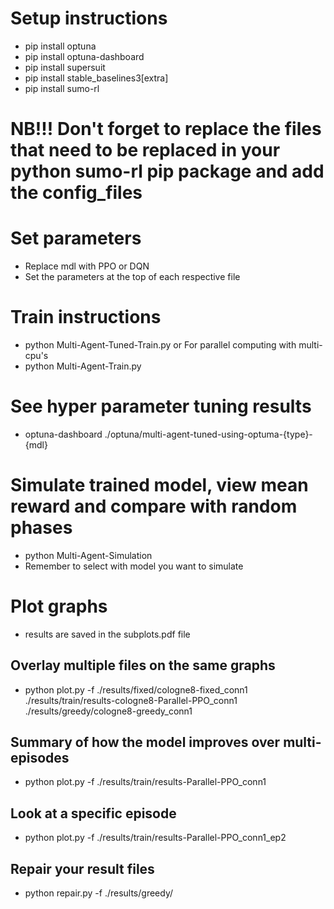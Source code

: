 # Setup instructions
- pip install optuna
- pip install optuna-dashboard
- pip install supersuit
- pip install stable_baselines3[extra]
- pip install sumo-rl

# NB!!! Don't forget to replace the files that need to be replaced in your python sumo-rl pip package and add the config_files

# Set parameters
- Replace mdl with PPO or DQN
- Set the parameters at the top of each respective file

# Train instructions

- python Multi-Agent-Tuned-Train.py
  or For parallel computing with multi-cpu's
- python Multi-Agent-Train.py

# See hyper parameter tuning results
- optuna-dashboard ./optuna/multi-agent-tuned-using-optuma-{type}-{mdl}

# Simulate trained model, view mean reward and compare with random phases
- python Multi-Agent-Simulation
- Remember to select with model you want to simulate

# Plot graphs
- results are saved in the subplots.pdf file

## Overlay multiple files on the same graphs
- python plot.py -f ./results/fixed/cologne8-fixed_conn1 ./results/train/results-cologne8-Parallel-PPO_conn1 ./results/greedy/cologne8-greedy_conn1

## Summary of how the model improves over multi-episodes
- python plot.py -f ./results/train/results-Parallel-PPO_conn1

## Look at a specific episode
- python plot.py -f ./results/train/results-Parallel-PPO_conn1_ep2

## Repair your result files
- python repair.py -f ./results/greedy/
